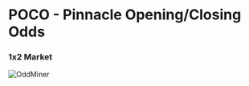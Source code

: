 # POCO - Pinnacle Opening/Closing Odds
### 1x2 Market
 
                                             
![OddMiner](https://github.com/tarciziojrdf/poco/assets/39638692/fbd501bf-6ce7-4653-a650-66712c8da338)
